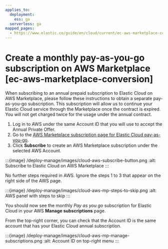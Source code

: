 ```yaml
---
applies_to:
  deployment:
    ess: ga
  serverless: ga
mapped_pages:
  - https://www.elastic.co/guide/en/cloud/current/ec-aws-marketplace-conversion.html
---
```


# Create a monthly pay-as-you-go subscription on AWS Marketplace [ec-aws-marketplace-conversion]

When subscribing to an annual prepaid subscription to Elastic Cloud on AWS Marketplace, please follow these instructions to obtain a separate pay-as-you-go subscription. This subscription will allow us to continue your Elastic Cloud service through the Marketplace once the contract is expired. You will not get charged twice for the usage under the annual contract.

1. Log in to AWS under the same Account ID that you will use to accept the Annual Private Offer.
2. Go to the [AWS Marketplace subscription page for Elastic Cloud pay-as-you-go](https://aws.amazon.com/marketplace/saas/ordering?productId=bb253a6c-e775-4634-bdf0-17bd56a69c36&offerId=b2uzdkwqj7177fqhm39o4snxy).
3. Click **Subscribe** to create an AWS Marketplace subscription under the selected AWS Account.

:::{image} /deploy-manage/images/cloud-aws-subscribe-button.png
:alt: Subscribe to Elastic Cloud on AWS Marketplace
:::

No further steps required in AWS. Ignore the steps 1 to 3 that appear on the right side of the AWS page.

:::{image} /deploy-manage/images/cloud-aws-mp-steps-to-skip.png
:alt: AWS panel with steps to skip
:::

You should now see the monthly *Pay as you go* subscription for Elastic Cloud in your AWS **Manage subscriptions** page.

From the top-right corner, you can check that the Account ID is the same account that has your Elastic Cloud annual subscription.

:::{image} /deploy-manage/images/cloud-aws-mp-manage-subscriptions.png
:alt: Account ID on top-right menu
:::
